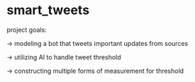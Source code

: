 # smart_tweets

project goals:

-> modeling a bot that tweets important updates from sources

-> utilizing AI to handle tweet threshold

-> constructing multiple forms of measurement for threshold
